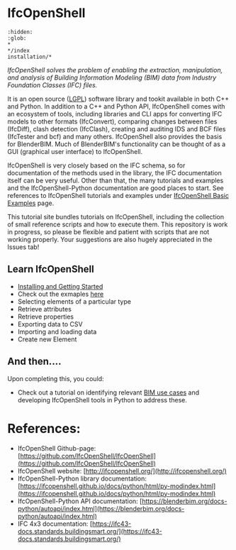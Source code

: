 # IfcOpenShell

```{toctree}
:hidden:
:glob:
*
*/index
installation/*
```

*IfcOpenShell solves the problem of enabling the extraction, manipulation, and analysis of Building Information Modeling (BIM) data from Industry Foundation Classes (IFC) files.*

It is an open source ([LGPL](https://github.com/IfcOpenShell/IfcOpenShell/tree/master/COPYING.LESSER "LGPL-3.0-or-later")) software library and tookit available in both C++ and Python. In addition to a C++ and Python API, IfcOpenShell comes with an ecosystem of tools, including libraries and CLI apps for converting IFC models to other formats (IfcConvert), comparing changes between files (IfcDiff), clash detection (IfcClash), creating and auditing IDS and BCF files (IfcTester and bcf) and many others. 
IfcOpenShell also provides the basis for BlenderBIM. Much of BlenderBIM's functionality can be thought of as a GUI (graphical user interface) to IfcOpenShell.

IfcOpenShell is very closely based on the IFC schema, so for documentation of the methods used in the library, the IFC documentation itself can be very useful. Other than that, the many tutorials and examples and the IfcOpenShell-Python documentation are good places to start. See references to IfcOpenShell tutorials and examples under [IfcOpenShell Basic Examples](/Examples/IfcOpenShell/Basic) page.

This tutorial site bundles tutorials on IfcOpenShell, including the collection of small reference scripts and how to execute them. This repository is work in progress, so please be flexible and patient with scripts that are not working properly. Your suggestions are also hugely appreciated in the Issues tab!

## Learn IfcOpenShell

- [Installing and Getting Started](installation/updated_installation_instructions/)
- Check out the exmaples [here](/Examples/IfcOpenShell/)
- Selecting elements of a particular type
- Retrieve attributes
- Retrieve properties
- Exporting data to CSV
- Importing and loading data
- Create new Element

## And then....

Upon completing this, you could:
- Check out a tutorial on identifying relevant [BIM use cases](https://github.com/DTU-Byg/BIM-USE) and developing IfcOpenShell tools in Python to address these.

# References:
- IfcOpenShell Github-page: [https://github.com/IfcOpenShell/IfcOpenShell](https://github.com/IfcOpenShell/IfcOpenShell)
- IfcOpenShell website: [http://ifcopenshell.org/](http://ifcopenshell.org/)
- IfcOpenShell-Python library documentation: [https://ifcopenshell.github.io/docs/python/html/py-modindex.html](https://ifcopenshell.github.io/docs/python/html/py-modindex.html)
- IfcOpenShell-Python API documentation: [https://blenderbim.org/docs-python/autoapi/index.html](https://blenderbim.org/docs-python/autoapi/index.html)
- IFC 4x3 documentation: [https://ifc43-docs.standards.buildingsmart.org/](https://ifc43-docs.standards.buildingsmart.org/)

